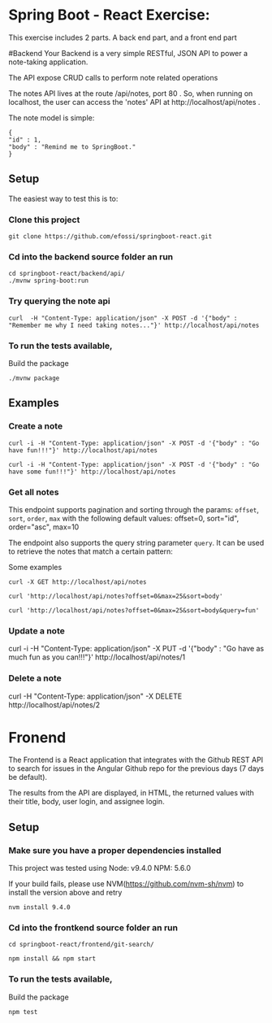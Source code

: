 # Spring Boot - React Exercise: 

This exercise includes 2 parts. A back end part, and a front end part

#Backend
Your Backend is a very simple RESTful, JSON API to power a note-taking application.

The API expose CRUD calls to perform note related operations 

The notes API lives at the route /api/notes, port 80 . So, when running on localhost, the user can access the 'notes' API at http://localhost/api/notes .

The note model is simple:
```
{
"id" : 1,
"body" : "Remind me to SpringBoot."
}
```

## Setup 
The easiest way to test this is to:
### Clone this project

`git clone https://github.com/efossi/springboot-react.git`

### Cd into the backend source folder an run
```
cd springboot-react/backend/api/
./mvnw spring-boot:run
```

### Try querying the note api
```
curl  -H "Content-Type: application/json" -X POST -d '{"body" : "Remember me why I need taking notes..."}' http://localhost/api/notes
```

### To run the tests available, 
Build the package
```
./mvnw package
```

## Examples

### Create a note

```
curl -i -H "Content-Type: application/json" -X POST -d '{"body" : "Go have fun!!!"}' http://localhost/api/notes
```


```
curl -i -H "Content-Type: application/json" -X POST -d '{"body" : "Go have some fun!!!"}' http://localhost/api/notes
```

### Get all notes

This endpoint supports pagination and sorting through the params: ```offset```, ```sort```, ```order```, ```max``` with the following default values: offset=0, sort="id", order="asc", max=10

The endpoint also supports the query string parameter ```query```. It can be used to retrieve the notes that match a certain pattern:

Some examples

```
curl -X GET http://localhost/api/notes
```

```
curl 'http://localhost/api/notes?offset=0&max=25&sort=body'
```

```
curl 'http://localhost/api/notes?offset=0&max=25&sort=body&query=fun'
```

### Update a note
curl -i -H "Content-Type: application/json" -X PUT -d '{"body" : "Go have as much fun as you can!!!"}' http://localhost/api/notes/1

### Delete a note
curl  -H "Content-Type: application/json" -X DELETE http://localhost/api/notes/2

# Fronend

The Frontend is a React application that integrates with the Github REST API to search for issues in the Angular Github repo for the
previous days (7 days be default).

The results from the API are displayed, in HTML, the returned values with their title, body, user login, and assignee login.

## Setup

### Make sure you have a proper dependencies installed

This project was tested using Node: v9.4.0 NPM: 5.6.0

If your build fails, please use NVM(https://github.com/nvm-sh/nvm) to install the version above and retry

```
nvm install 9.4.0

```

### Cd into the frontkend source folder an run
```
cd springboot-react/frontend/git-search/
```

```
npm install && npm start
```
### To run the tests  available, 
Build the package
```
npm test
```

